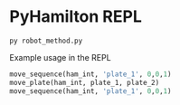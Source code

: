 # PyHamilton REPL

`py robot_method.py`

Example usage in the REPL
```python
move_sequence(ham_int, 'plate_1', 0,0,1)
move_plate(ham_int, plate_1, plate_2)
move_sequence(ham_int, 'plate_1', 0,0,1)
```
